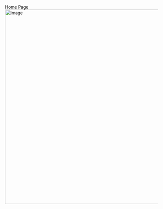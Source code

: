 Home Page 
<img width="994" height="640" alt="image" src="https://github.com/user-attachments/assets/0eab3ef3-d7d5-4990-aaf8-4a2869732a0f" />
